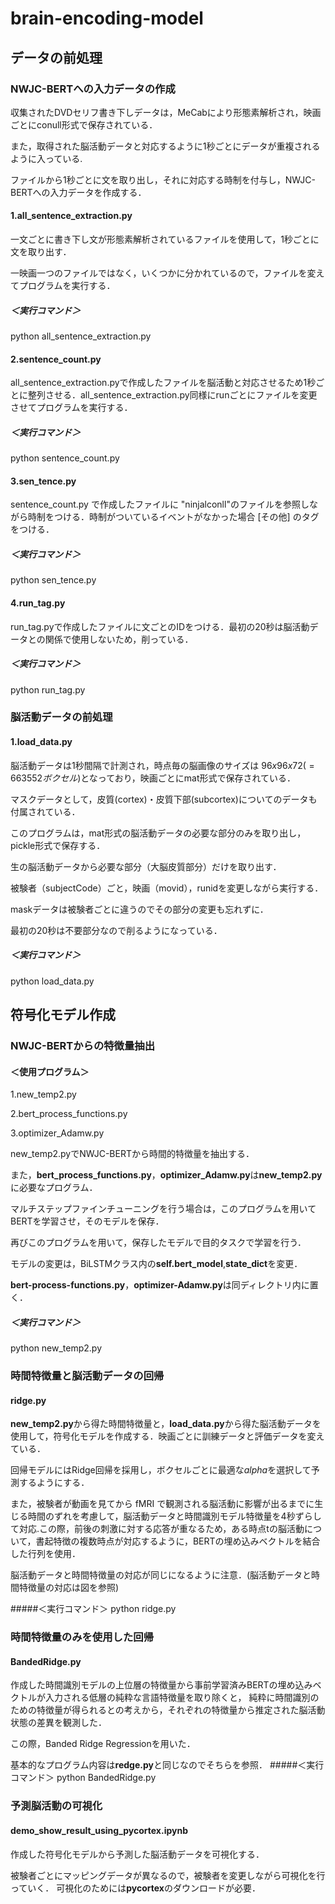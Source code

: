 # brain-encoding-model

## データの前処理
### NWJC-BERTへの入力データの作成
収集されたDVDセリフ書き下しデータは，MeCabにより形態素解析され，映画ごとにconull形式で保存されている．

また，取得された脳活動データと対応するように1秒ごとにデータが重複されるように入っている.

ファイルから1秒ごとに文を取り出し，それに対応する時制を付与し，NWJC-BERTへの入力データを作成する．

#### 1.all_sentence_extraction.py
一文ごとに書き下し文が形態素解析されているファイルを使用して，1秒ごとに文を取り出す．

一映画一つのファイルではなく，いくつかに分かれているので，ファイルを変えてプログラムを実行する．
##### ＜実行コマンド＞
python all_sentence_extraction.py

#### 2.sentence_count.py
all_sentence_extraction.pyで作成したファイルを脳活動と対応させるため1秒ごとに整列させる．all_sentence_extraction.py同様にrunごとにファイルを変更させてプログラムを実行する．
##### ＜実行コマンド＞
python sentence_count.py

#### 3.sen_tence.py
sentence_count.py で作成したファイルに "ninjalconll"のファイルを参照しながら時制をつける．時制がついているイベントがなかった場合 [その他] のタグをつける．
##### ＜実行コマンド＞
python sen_tence.py

#### 4.run_tag.py
run_tag.pyで作成したファイルに文ごとのIDをつける．最初の20秒は脳活動データとの関係で使用しないため，削っている．
##### ＜実行コマンド＞
python run_tag.py

### 脳活動データの前処理
#### 1.load_data.py
脳活動データは1秒間隔で計測され，時点毎の脳画像のサイズは $96x96x72(= 663552ボクセル)$となっており，映画ごとにmat形式で保存されている．

マスクデータとして，皮質(cortex)・皮質下部(subcortex)についてのデータも付属されている．

このプログラムは，mat形式の脳活動データの必要な部分のみを取り出し，pickle形式で保存する．

生の脳活動データから必要な部分（大脳皮質部分）だけを取り出す．

被験者（subjectCode）ごと，映画（movid），runidを変更しながら実行する．

maskデータは被験者ごとに違うのでその部分の変更も忘れずに．

最初の20秒は不要部分なので削るようになっている．
##### ＜実行コマンド＞
python load_data.py

## 符号化モデル作成
### NWJC-BERTからの特徴量抽出
#### ＜使用プログラム＞

1.new_temp2.py

2.bert_process_functions.py

3.optimizer_Adamw.py

new_temp2.pyでNWJC-BERTから時間的特徴量を抽出する．

また，**bert_process_functions.py**，**optimizer_Adamw.py**は**new_temp2.py**に必要なプログラム．


マルチステップファインチューニングを行う場合は，このプログラムを用いてBERTを学習させ，そのモデルを保存．

再びこのプログラムを用いて，保存したモデルで目的タスクで学習を行う．

モデルの変更は，BiLSTMクラス内の**self.bert_model**,**state_dict**を変更．

**bert-process-functions.py**，**optimizer-Adamw.py**は同ディレクトリ内に置く．
##### ＜実行コマンド＞
python new_temp2.py

### 時間特徴量と脳活動データの回帰
#### ridge.py
**new_temp2.py**から得た時間特徴量と，**load_data.py**から得た脳活動データを使用して，符号化モデルを作成する．映画ごとに訓練データと評価データを変えている．

回帰モデルにはRidge回帰を採用し，ボクセルごとに最適な$alpha$を選択して予測するようにする．

また，被験者が動画を見てから fMRI で観測される脳活動に影響が出るまでに生じる時間のずれを考慮して，脳活動データと時間識別モデル特徴量を4秒ずらして対応.この際，前後の刺激に対する応答が重なるため，ある時点tの脳活動について，書起特徴の複数時点が対応するように，BERTの埋め込みベクトルを結合した行列を使用．

脳活動データと時間特徴量の対応が同じになるように注意．(脳活動データと時間特徴量の対応は図を参照)

#####＜実行コマンド＞
python ridge.py

### 時間特徴量のみを使用した回帰
#### BandedRidge.py
作成した時間識別モデルの上位層の特徴量から事前学習済みBERTの埋め込みベクトルが入力される低層の純粋な言語特徴量を取り除くと，
純粋に時間識別のための特徴量が得られるとの考えから，それぞれの特徴量から推定された脳活動状態の差異を観測した．

この際，Banded Ridge Regressionを用いた．

基本的なプログラム内容は**redge.py**と同じなのでそちらを参照．
#####＜実行コマンド＞
python BandedRidge.py

### 予測脳活動の可視化
#### demo_show_result_using_pycortex.ipynb
作成した符号化モデルから予測した脳活動データを可視化する．

被験者ごとにマッピングデータが異なるので，被験者を変更しながら可視化を行っていく．
可視化のためには**pycortex**のダウンロードが必要．
